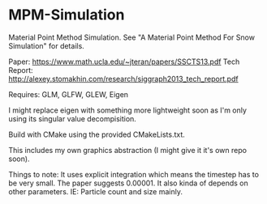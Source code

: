 # MPM-Simulation
Material Point Method Simulation. See "A Material Point Method For Snow Simulation" for details.

Paper: https://www.math.ucla.edu/~jteran/papers/SSCTS13.pdf
Tech Report: http://alexey.stomakhin.com/research/siggraph2013_tech_report.pdf

Requires: GLM, GLFW, GLEW, Eigen

I might replace eigen with something more lightweight soon as I'm only using its singular value decompisition.

Build with CMake using the provided CMakeLists.txt.

This includes my own graphics abstraction (I might give it it's own repo soon).

Things to note: It uses explicit integration which means the timestep has to be very small. The paper suggests 0.00001. It also kinda of depends on other parameters. IE: Particle count and size mainly.